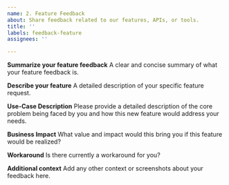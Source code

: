 ```yaml
---
name: 2. Feature Feedback
about: Share feedback related to our features, APIs, or tools.
title: ''
labels: feedback-feature
assignees: ''

---
```


**Summarize your feature feedback**
A clear and concise summary of what your feature feedback is. 

**Describe your feature**
A detailed description of your specific feature request. 

**Use-Case Description**
Please provide a detailed description of the core problem being faced by you and how this new feature would address your needs.

**Business Impact**
What value and impact would this bring you if this feature would be realized?

**Workaround**
Is there currently a workaround for you?

**Additional context**
Add any other context or screenshots about your feedback here.
